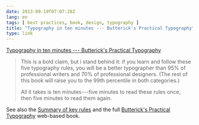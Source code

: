 ```yaml
---
date: 2013-09-19T07:07:28Z
lang: en
tags: [ best practices, book, design, typography ]
title: "Typography in ten minutes --- Butterick's Practical Typography"
type: link
---
```


[Typography in ten minutes --- Butterick's Practical
Typography](http://practicaltypography.com/typography-in-ten-minutes.html)

> This is a bold claim, but i stand behind it: if you learn and follow
> these five typography rules, you will be a better typographer than 95%
> of professional writers and 70% of professional designers. (The rest
> of this book will raise you to the 99th percentile in both
> categories.)
>
> All it takes is ten minutes---five minutes to read these rules once,
> then five minutes to read them again.

See also the [Summary of key
rules](http://practicaltypography.com/summary-of-key-rules.html) and the
full [Butterick's Practical Typography](http://practicaltypography.com/)
web-based book.

